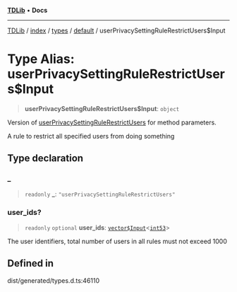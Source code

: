 [**TDLib**](../../../../../../README.md) • **Docs**

***

[TDLib](../../../../../../modules.md) / [index](../../../../../README.md) / [types](../../../README.md) / [default](../README.md) / userPrivacySettingRuleRestrictUsers$Input

# Type Alias: userPrivacySettingRuleRestrictUsers$Input

> **userPrivacySettingRuleRestrictUsers$Input**: `object`

Version of [userPrivacySettingRuleRestrictUsers](userPrivacySettingRuleRestrictUsers.md) for method parameters.

A rule to restrict all specified users from doing something

## Type declaration

### \_

> `readonly` **\_**: `"userPrivacySettingRuleRestrictUsers"`

### user\_ids?

> `readonly` `optional` **user\_ids**: [`vector$Input`](vector$Input.md)\<[`int53`](int53-1.md)\>

The user identifiers, total number of users in all rules must not exceed 1000

## Defined in

dist/generated/types.d.ts:46110
